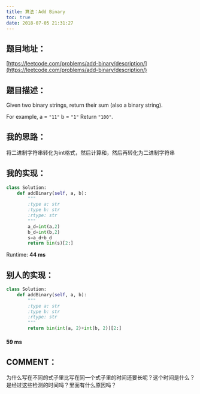 ```yaml
---
title: 算法：Add Binary
toc: true
date: 2018-07-05 21:31:27
---
```


## 题目地址：


[https://leetcode.com/problems/add-binary/description/](https://leetcode.com/problems/add-binary/description/)


## 题目描述：


Given two binary strings, return their sum (also a binary string).

For example,
a = `"11"`
b = `"1"`
Return `"100"`.


## 我的思路：


将二进制字符串转化为int格式，然后计算和，然后再转化为二进制字符串


## 我的实现：



```python
class Solution:
    def addBinary(self, a, b):
        """
        :type a: str
        :type b: str
        :rtype: str
        """
        a_d=int(a,2)
        b_d=int(b,2)
        s=a_d+b_d
        return bin(s)[2:]
```

Runtime: **44 ms**


## 别人的实现：



```python
class Solution:
    def addBinary(self, a, b):
        """
        :type a: str
        :type b: str
        :rtype: str
        """
        return bin(int(a, 2)+int(b, 2))[2:]
```



#### 59 ms




## COMMENT：


为什么写在不同的式子里比写在同一个式子里的时间还要长呢？这个时间是什么？是经过这些检测的时间吗？里面有什么原因吗？
